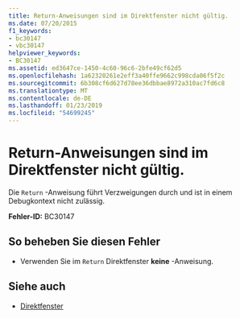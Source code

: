 ```yaml
---
title: Return-Anweisungen sind im Direktfenster nicht gültig.
ms.date: 07/20/2015
f1_keywords:
- bc30147
- vbc30147
helpviewer_keywords:
- BC30147
ms.assetid: ed3647ce-1450-4c60-96c6-2bfe49cf62d5
ms.openlocfilehash: 1a62320261e2eff3a40ffe9662c998cda06f5f2c
ms.sourcegitcommit: 6b308cf6d627d78ee36dbbae8972a310ac7fd6c8
ms.translationtype: MT
ms.contentlocale: de-DE
ms.lasthandoff: 01/23/2019
ms.locfileid: "54699245"
---
```

# <a name="return-statements-are-not-valid-in-the-immediate-window"></a>Return-Anweisungen sind im Direktfenster nicht gültig.
Die `Return` -Anweisung führt Verzweigungen durch und ist in einem Debugkontext nicht zulässig.  
  
 **Fehler-ID:** BC30147  
  
## <a name="to-correct-this-error"></a>So beheben Sie diesen Fehler  
  
-   Verwenden Sie im `Return` Direktfenster **keine** -Anweisung.  
  
## <a name="see-also"></a>Siehe auch
- [Direktfenster](/visualstudio/ide/reference/immediate-window)
